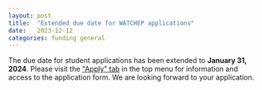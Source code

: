 ```yaml
---
layout: post
title:  "Extended due date for WATCHEP applications"
date:   2023-12-12
categories: funding general
---
```


The due date for student applications has been extended to **January 31, 2024**.
Please visit the ["Apply" tab](/apply) in the top menu for information and access to the application form.
We are looking forward to your application.
